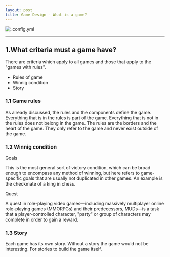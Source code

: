 ```yaml
---
layout: post
title: Game Design - What is a game?
---
```


![_config.yml](http://www.forexmarketwatcher.co.uk/wp-content/uploads/2014/05/Game-Logo.jpg)

 ---

## 1.What criteria must a game have?

There are criteria which apply to all games and those that apply to the "games with rules".

- Rules of game
- Winnig condition
- Story


### 1.1 Game rules

As already discussed, the rules and the components define the game. Everything that is in the rules is part of the game. Everything that is not in the rules does not belong in the game. The rules are the borders and the heart of the game. They only refer to the game and never exist outside of the game.

### 1.2 Winnig condition

Goals

This is the most general sort of victory condition, which can be broad enough to encompass any method of winning, but here refers to game-specific goals that are usually not duplicated in other games. An example is the checkmate of a king in chess.

Quest

A quest in role-playing video games—including massively multiplayer online role-playing games (MMORPGs) and their predecessors, MUDs—is a task that a player-controlled character, "party" or group of characters may complete in order to gain a reward.

### 1.3 Story
 
 Each game has its own story. Without a story the game would not be interesting. For stories to build the game itself.
